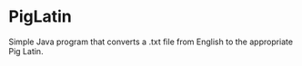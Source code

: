 # PigLatin
Simple Java program that converts a .txt file from English to the appropriate Pig Latin.
